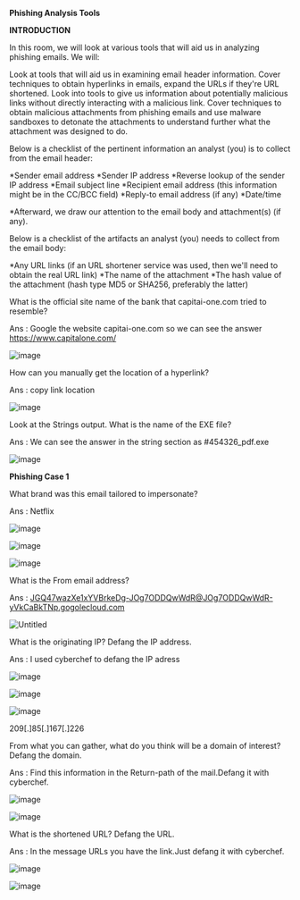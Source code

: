 **Phishing Analysis Tools**

**INTRODUCTION**

In this room, we will look at various tools that will aid us in analyzing phishing emails. We will: 

Look at tools that will aid us in examining email header information.
Cover techniques to obtain hyperlinks in emails, expand the URLs if they're URL shortened.
Look into tools to give us information about potentially malicious links without directly interacting with a malicious link.
Cover techniques to obtain malicious attachments from phishing emails and use malware sandboxes to detonate the attachments to understand further what the attachment was designed to do.

Below is a checklist of the pertinent information an analyst (you) is to collect from the email header:

*Sender email address
*Sender IP address
*Reverse lookup of the sender IP address
*Email subject line
*Recipient email address (this information might be in the CC/BCC field)
*Reply-to email address (if any)
*Date/time

*Afterward, we draw our attention to the email body and attachment(s) (if any).

Below is a checklist of the artifacts an analyst (you) needs to collect from the email body:

*Any URL links (if an URL shortener service was used, then we'll need to obtain the real URL link)
*The name of the attachment
*The hash value of the attachment (hash type MD5 or SHA256, preferably the latter)


What is the official site name of the bank that capitai-one.com tried to resemble?

Ans : Google the website capitai-one.com so we can see the answer https://www.capitalone.com/

![image](https://github.com/SURYASNAIR1/Cybersecurity-/assets/123303806/b5972a3e-2416-4b11-b462-ecb94c602148)

How can you manually get the location of a hyperlink?

Ans : copy link location

![image](https://github.com/SURYASNAIR1/Cybersecurity-/assets/123303806/e5deef05-d56b-4939-9007-89119eb1454b)


Look at the Strings output. What is the name of the EXE file?

Ans : We can see the answer in the string section as  #454326_pdf.exe

![image](https://github.com/SURYASNAIR1/Cybersecurity-/assets/123303806/4212456a-2d87-40e1-9a67-2170f898c52e)

**Phishing Case 1**

What brand was this email tailored to impersonate?

Ans : Netflix

![image](https://github.com/SURYASNAIR1/Cybersecurity-/assets/123303806/c8a8d226-1d51-49e0-a1f6-c1899d1edf8a)

![image](https://github.com/SURYASNAIR1/Cybersecurity-/assets/123303806/43e20c8f-2c71-49ba-835e-7210edb4c80e)

![image](https://github.com/SURYASNAIR1/Cybersecurity-/assets/123303806/983c0094-802b-40a5-8e67-3aa411226f2b)

What is the From email address?

Ans : JGQ47wazXe1xYVBrkeDg-JOg7ODDQwWdR@JOg7ODDQwWdR-yVkCaBkTNp.gogolecloud.com

![Untitled](https://github.com/SURYASNAIR1/Cybersecurity-/assets/123303806/e20be4b1-c5a1-432e-aa38-ecb6cfb1f74e)

What is the originating IP? Defang the IP address. 

Ans : I used cyberchef to defang the IP adress

![image](https://github.com/SURYASNAIR1/Cybersecurity-/assets/123303806/3da4a130-4a62-41bd-b30b-455a92f1f17c)

![image](https://github.com/SURYASNAIR1/Cybersecurity-/assets/123303806/27ee1f8e-350e-4f73-8de1-68d0a17ef398)

![image](https://github.com/SURYASNAIR1/Cybersecurity-/assets/123303806/f90eb1ee-009d-4b3d-b59d-6c78279c35cf)

209[.]85[.]167[.]226

From what you can gather, what do you think will be a domain of interest? Defang the domain.

Ans : Find this information in the Return-path of the mail.Defang it with cyberchef.

![image](https://github.com/SURYASNAIR1/Cybersecurity-/assets/123303806/154ebae2-24ad-4dec-a018-4d55c5da5b8e)

![image](https://github.com/SURYASNAIR1/Cybersecurity-/assets/123303806/44a98feb-9cac-4f49-9968-82de598f60c1)


What is the shortened URL? Defang the URL.

Ans : In the message URLs you have the link.Just defang it with cyberchef.

![image](https://github.com/SURYASNAIR1/Cybersecurity-/assets/123303806/23a3abb2-7ff3-47f3-8ac1-8007ae53118d)

![image](https://github.com/SURYASNAIR1/Cybersecurity-/assets/123303806/b3d208c9-aa15-4ef1-85ab-df2ee47f386b)
